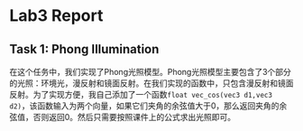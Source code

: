 # **Lab3 Report**

## Task 1: Phong Illumination 

在这个任务中，我们实现了Phong光照模型。Phong光照模型主要包含了3个部分的光照：环境光，漫反射和镜面反射。在我们实现的函数中，只包含漫反射和镜面反射。为了实现方便，我自己添加了一个函数`float vec_cos(vec3 d1,vec3 d2)`，该函数输入为两个向量，如果它们夹角的余弦值大于0，那么返回夹角的余弦值，否则返回0。然后只需要按照课件上的公式求出光照即可。

